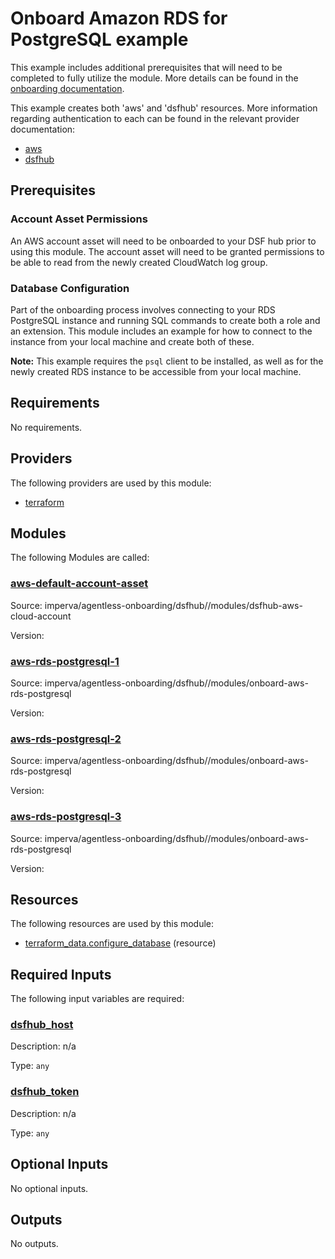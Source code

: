 # Onboard Amazon RDS for PostgreSQL example
This example includes additional prerequisites that will need to be completed to fully utilize the module. More details can be found in the [onboarding documentation](https://docs.imperva.com/bundle/onboarding-databases-to-sonar-reference-guide/page/Amazon-RDS-for-PostgreSQL-Onboarding-Steps_48367083.html).

This example creates both 'aws' and 'dsfhub' resources. More information regarding authentication to each can be found in the relevant provider documentation:
- [aws](https://registry.terraform.io/providers/hashicorp/aws/latest/docs)
- [dsfhub](https://registry.terraform.io/providers/imperva/dsfhub/latest/docs)

## Prerequisites
### Account Asset Permissions
An AWS account asset will need to be onboarded to your DSF hub prior to using this module. The account asset will need to be granted permissions to be able to read from the newly created CloudWatch log group. 

### Database Configuration
Part of the onboarding process involves connecting to your RDS PostgreSQL instance and running SQL commands to create both a role and an extension. This module includes an example for how to connect to the instance from your local machine and create both of these. 

**Note:** This example requires the ``psql`` client to be installed, as well as for the newly created RDS instance to be accessible from your local machine. 

<!-- BEGIN_TF_DOCS -->
## Requirements

No requirements.

## Providers

The following providers are used by this module:

- <a name="provider_terraform"></a> [terraform](#provider\_terraform)

## Modules

The following Modules are called:

### <a name="module_aws-default-account-asset"></a> [aws-default-account-asset](#module\_aws-default-account-asset)

Source: imperva/agentless-onboarding/dsfhub//modules/dsfhub-aws-cloud-account

Version:

### <a name="module_aws-rds-postgresql-1"></a> [aws-rds-postgresql-1](#module\_aws-rds-postgresql-1)

Source: imperva/agentless-onboarding/dsfhub//modules/onboard-aws-rds-postgresql

Version:

### <a name="module_aws-rds-postgresql-2"></a> [aws-rds-postgresql-2](#module\_aws-rds-postgresql-2)

Source: imperva/agentless-onboarding/dsfhub//modules/onboard-aws-rds-postgresql

Version:

### <a name="module_aws-rds-postgresql-3"></a> [aws-rds-postgresql-3](#module\_aws-rds-postgresql-3)

Source: imperva/agentless-onboarding/dsfhub//modules/onboard-aws-rds-postgresql

Version:

## Resources

The following resources are used by this module:

- [terraform_data.configure_database](https://registry.terraform.io/providers/hashicorp/terraform/latest/docs/resources/data) (resource)

## Required Inputs

The following input variables are required:

### <a name="input_dsfhub_host"></a> [dsfhub\_host](#input\_dsfhub\_host)

Description: n/a

Type: `any`

### <a name="input_dsfhub_token"></a> [dsfhub\_token](#input\_dsfhub\_token)

Description: n/a

Type: `any`

## Optional Inputs

No optional inputs.

## Outputs

No outputs.
<!-- END_TF_DOCS -->
